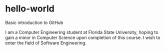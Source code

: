 # hello-world
Basic introduction to GitHub 

I am a Computer Engineering student at Florida State University, hoping to gain a minor in Computer Science upon completion of this course. 
I wish to enter the field of Software Engineering. 

